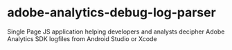 # adobe-analytics-debug-log-parser
Single Page JS application helping developers and analysts decipher Adobe Analytics SDK logfiles from Android Studio or Xcode
